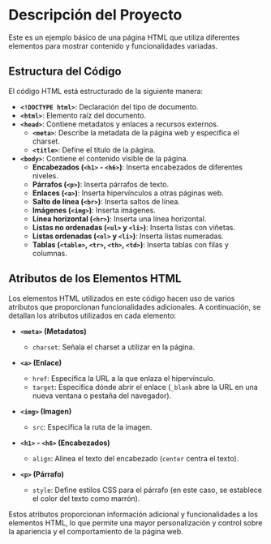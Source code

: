 # Descripción del Proyecto

Este es un ejemplo básico de una página HTML que utiliza diferentes elementos para mostrar contenido y funcionalidades variadas.

## Estructura del Código

El código HTML está estructurado de la siguiente manera:

- **`<!DOCTYPE html>`**: Declaración del tipo de documento.
- **`<html>`**: Elemento raíz del documento.
- **`<head>`**: Contiene metadatos y enlaces a recursos externos.
  - **`<meta>`**: Describe la metadata de la página web y especifica el charset.
  - **`<title>`**: Define el título de la página.
- **`<body>`**: Contiene el contenido visible de la página.
  - **Encabezados (`<h1>` - `<h6>`)**: Inserta encabezados de diferentes niveles.
  - **Párrafos (`<p>`)**: Inserta párrafos de texto.
  - **Enlaces (`<a>`)**: Inserta hipervínculos a otras páginas web.
  - **Salto de línea (`<br>`)**: Inserta saltos de línea.
  - **Imágenes (`<img>`)**: Inserta imágenes.
  - **Línea horizontal (`<hr>`)**: Inserta una línea horizontal.
  - **Listas no ordenadas (`<ul>` y `<li>`)**: Inserta listas con viñetas.
  - **Listas ordenadas (`<ol>` y `<li>`)**: Inserta listas numeradas.
  - **Tablas (`<table>`, `<tr>`, `<th>`, `<td>`)**: Inserta tablas con filas y columnas.

## Atributos de los Elementos HTML

Los elementos HTML utilizados en este código hacen uso de varios atributos que proporcionan funcionalidades adicionales. A continuación, se detallan los atributos utilizados en cada elemento:

- **`<meta>` (Metadatos)**
  - `charset`: Señala el charset a utilizar en la página.

- **`<a>` (Enlace)**
  - `href`: Especifica la URL a la que enlaza el hipervínculo.
  - `target`: Especifica dónde abrir el enlace (`_blank` abre la URL en una nueva ventana o pestaña del navegador).

- **`<img>` (Imagen)**
  - `src`: Especifica la ruta de la imagen.

- **`<h1>` - `<h6>` (Encabezados)**
  - `align`: Alinea el texto del encabezado (`center` centra el texto).

- **`<p>` (Párrafo)**
  - `style`: Define estilos CSS para el párrafo (en este caso, se establece el color del texto como marrón).

Estos atributos proporcionan información adicional y funcionalidades a los elementos HTML, lo que permite una mayor personalización y control sobre la apariencia y el comportamiento de la página web.
